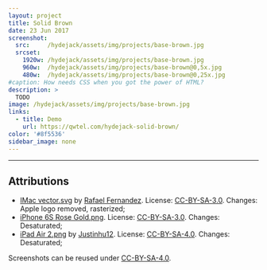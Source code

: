 ```yaml
---
layout: project
title: Solid Brown
date: 23 Jun 2017
screenshot:
  src:     /hydejack/assets/img/projects/base-brown.jpg
  srcset:
    1920w: /hydejack/assets/img/projects/base-brown.jpg
    960w:  /hydejack/assets/img/projects/base-brown@0,5x.jpg
    480w:  /hydejack/assets/img/projects/base-brown@0,25x.jpg
#caption: How needs CSS when you got the power of HTML?
description: >
  TODO
image: /hydejack/assets/img/projects/base-brown.jpg
links:
  - title: Demo
    url: https://qwtel.com/hydejack-solid-brown/
color: '#8f5536'
sidebar_image: none
---
```


***

## Attributions
* [IMac vector.svg](https://commons.wikimedia.org/wiki/File:IMac_vector.svg)
  by [Rafael Fernandez](https://commons.wikimedia.org/wiki/User:TheGoldenBox).
  License: [CC-BY-SA-3.0]. Changes: Apple logo removed, rasterized;
* [iPhone 6S Rose Gold.png](https://commons.wikimedia.org/wiki/File:IPhone_6S_Rose_Gold.png).
  License: [CC-BY-SA-3.0]. Changes: Desaturated;
* [iPad Air 2.png](https://commons.wikimedia.org/wiki/File:IPad_Air_2.png)
  by [Justinhu12](https://commons.wikimedia.org/wiki/User:Justinhu12).
  License: [CC-BY-SA-4.0]. Changes: Desaturated;

Screenshots can be reused under [CC-BY-SA-4.0].

[CC-BY-SA-4.0]: https://creativecommons.org/licenses/by-sa/4.0/
[CC-BY-SA-3.0]: https://creativecommons.org/licenses/by-sa/3.0/
